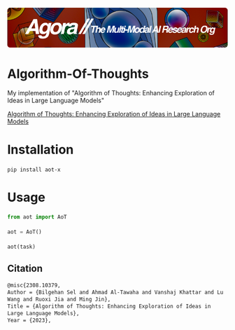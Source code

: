 [![Multi-Modality](agorabanner.png)](https://discord.gg/qUtxnK2NMf)

# Algorithm-Of-Thoughts
My implementation of "Algorithm of Thoughts: Enhancing Exploration of Ideas in Large Language Models"

[Algorithm of Thoughts: Enhancing Exploration of Ideas in Large Language Models](https://arxiv.org/abs/2308.10379)

# Installation
`pip install aot-x`


# Usage
```python
from aot import AoT

aot = AoT()

aot(task)
```


## Citation
```
@misc{2308.10379,
Author = {Bilgehan Sel and Ahmad Al-Tawaha and Vanshaj Khattar and Lu Wang and Ruoxi Jia and Ming Jin},
Title = {Algorithm of Thoughts: Enhancing Exploration of Ideas in Large Language Models},
Year = {2023},
```